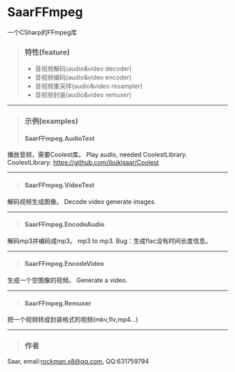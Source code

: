# SaarFFmpeg

一个CSharp的FFmpeg库

> ### 特性(feature)
> * 音视频解码(audio&video decoder)
> * 音视频编码(audio&video encoder)
> * 音视频重采样(audio&video resampler)
> * 音视频封装(audio&video remuxer)

---

> ### 示例(examples)
> #### SaarFFmpeg.AudioTest
播放音频，需要Coolest库。
Play audio, needed CoolestLibrary.
CoolestLibrary: https://github.com/ibukisaar/Coolest
***
> #### SaarFFmpeg.VideoTest
解码视频生成图像。
Decode video generate images.
***
> #### SaarFFmpeg.EncodeAudio
解码mp3并编码成mp3。
mp3 to mp3.
Bug：生成flac没有时间长度信息。
***
> #### SaarFFmpeg.EncodeVideo
生成一个空图像的视频。
Generate a video.
***
> #### SaarFFmpeg.Remuxer
把一个视频转成封装格式的视频(mkv,flv,mp4...)

---
> ### 作者
Saar, email:rockman.x8@qq.com, QQ:631759794
